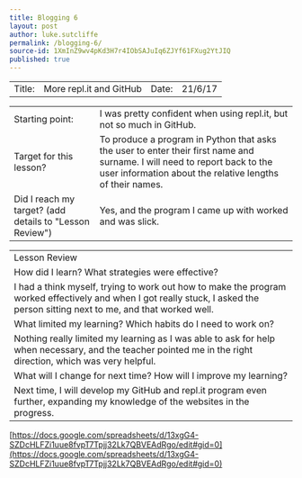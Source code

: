 ```yaml
---
title: Blogging 6
layout: post
author: luke.sutcliffe
permalink: /blogging-6/
source-id: 1XmInZ9wv4pKd3H7r4IObSAJuIq6ZJYf61FXug2YtJIQ
published: true
---
```

<table>
  <tr>
    <td>Title:  </td>
    <td>More repl.it and GitHub</td>
    <td> Date:  </td>
    <td>21/6/17</td>
  </tr>
</table>


<table>
  <tr>
    <td>Starting point:</td>
    <td>I was pretty confident when using repl.it, but not so much in GitHub.</td>
  </tr>
  <tr>
    <td>Target for this lesson?</td>
    <td>To produce a program in Python that asks the user to enter their first name and surname. I will need to report back to the user information about the relative lengths of their names.</td>
  </tr>
  <tr>
    <td>Did I reach my target? 
(add details to "Lesson Review")</td>
    <td>Yes, and the program I came up with worked and was slick. </td>
  </tr>
</table>


<table>
  <tr>
    <td>Lesson Review</td>
  </tr>
  <tr>
    <td>How did I learn? What strategies were effective?</td>
  </tr>
  <tr>
    <td>I had a think myself, trying to work out how to make the program worked effectively and when I got really stuck, I asked the person sitting next to me, and that worked well.</td>
  </tr>
  <tr>
    <td>What limited my learning? Which habits do I need to work on? </td>
  </tr>
  <tr>
    <td>Nothing really limited my learning as I was able to ask for help when necessary, and the teacher pointed me in the right direction, which was very helpful.
</td>
  </tr>
  <tr>
    <td>What will I change for next time? How will I improve my learning?</td>
  </tr>
  <tr>
    <td>Next time, I will develop my GitHub and repl.it program even further, expanding my knowledge of the websites in the progress.</td>
  </tr>
</table>


[https://docs.google.com/spreadsheets/d/13xgG4-SZDcHLFZi1uue8fvpT7Tpjj32Lk7QBVEAdRgo/edit#gid=0](https://docs.google.com/spreadsheets/d/13xgG4-SZDcHLFZi1uue8fvpT7Tpjj32Lk7QBVEAdRgo/edit#gid=0)

